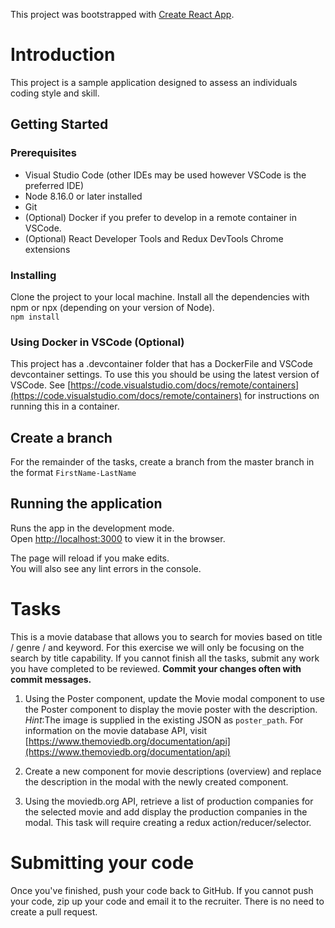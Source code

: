 This project was bootstrapped with [Create React App](https://github.com/facebook/create-react-app).

# Introduction

This project is a sample application designed to assess an individuals coding style and skill.  

## Getting Started

### Prerequisites
- Visual Studio Code (other IDEs may be used however VSCode is the preferred IDE)
- Node 8.16.0 or later installed
- Git 
- (Optional) Docker if you prefer to develop in a remote container in VSCode.
- (Optional) React Developer Tools and Redux DevTools Chrome extensions 

### Installing
Clone the project to your local machine.  Install all the dependencies with npm or npx (depending on your version of Node). <br />
`npm install`

### Using Docker in VSCode (Optional)
This project has a .devcontainer folder that has a DockerFile and VSCode devcontainer settings.  To use this you should be using the latest version of VSCode.  See [https://code.visualstudio.com/docs/remote/containers](https://code.visualstudio.com/docs/remote/containers) for instructions on running this in a container.

## Create a branch
For the remainder of the tasks, create a branch from the master branch in the format `FirstName-LastName`

## Running the application
Runs the app in the development mode.<br />
Open [http://localhost:3000](http://localhost:3000) to view it in the browser.

The page will reload if you make edits.<br />
You will also see any lint errors in the console.

# Tasks
This is a movie database that allows you to search for movies based on title / genre / and keyword.  For this exercise we will only be focusing on the search by title capability.  If you cannot finish all the tasks, submit any work you have completed to be reviewed.  **Commit your changes often with commit messages.**

1. Using the Poster component, update the Movie modal component to use the Poster component to display the movie poster with the description.   _Hint_:The image is supplied in the existing JSON as `poster_path`.  For information on the movie database API, visit [https://www.themoviedb.org/documentation/api](https://www.themoviedb.org/documentation/api)

2. Create a new component for movie descriptions (overview) and replace the description in the modal with the newly created component.

3. Using the moviedb.org API, retrieve a list of production companies for the selected movie and add display the production companies in the modal.  This task will require creating a redux action/reducer/selector.  

# Submitting your code
Once you've finished, push your code back to GitHub.  If you cannot push your code, zip up your code and email it to the recruiter.  There is no need to create a pull request.
